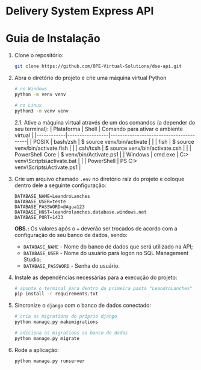# Delivery System Express API

# Guia de Instalação

1. Clone o repositório:
    ```bash
    git clone https://github.com/OPE-Virtual-Solutions/dse-api.git
    ```
2. Abra o diretório do projeto e crie uma máquina virtual Python
    ```bash
    # no Windows
    python -m venv venv

    # no Linux
    python3 -m venv venv
    ```

    2.1. Ative a máquina virtual através de um dos comandos (a depender do seu terminal):
    | Plataforma | Shell           | Comando para ativar o ambiente virtual |
    |------------|-----------------|----------------------------------------|
    | POSIX      | bash/zsh        | $ source venv/bin/activate           |
    |            | fish            | $ source venv/bin/activate.fish      |
    |            | csh/tcsh        | $ source venv/bin/activate.csh       |
    |            | PowerShell Core | $ venv/bin/Activate.ps1              |
    | Windows    | cmd.exe         | C:\> venv\Scripts\activate.bat       |
    |            | PowerShell      | PS C:\> venv\Scripts\Activate.ps1    |

3. Crie um arquivo chamado `.env` no diretório raíz do projeto e coloque dentro dele a seguinte configuração:
    ```
    DATABASE_NAME=LeandroLanches
    DATABASE_USER=teste
    DATABASE_PASSWORD=@Agua123
    DATABASE_HOST=leandrolanches.database.windows.net
    DATABASE_PORT=1433
    ```

    **OBS.:** Os valores após o `=` deverão ser trocados de acordo com a configuração do seu banco de dados, sendo:
    - `DATABASE_NAME` - Nome do banco de dados que será utilizado na API;
    - `DATABASE_USER` - Nome do usuário para logon no SQL Management Studio;
    - `DATABASE_PASSWORD` - Senha do usuário.

4. Instale as dependências necessárias para a execução do projeto:
    ```bash
    # aponte o terminal para dentro da primeira pasta "LeandroLanches" e execute
    pip install -r requirements.txt
    ```

5. Sincronize o `django` com o banco de dados conectado:
    ```bash
    # cria as migrations do próprio django 
    python manage.py makemigrations

    # adiciona as migrations ao banco de dados
    python manage.py migrate
    ```

6. Rode a aplicação:
    ```bash
    python manage.py runserver
    ```
